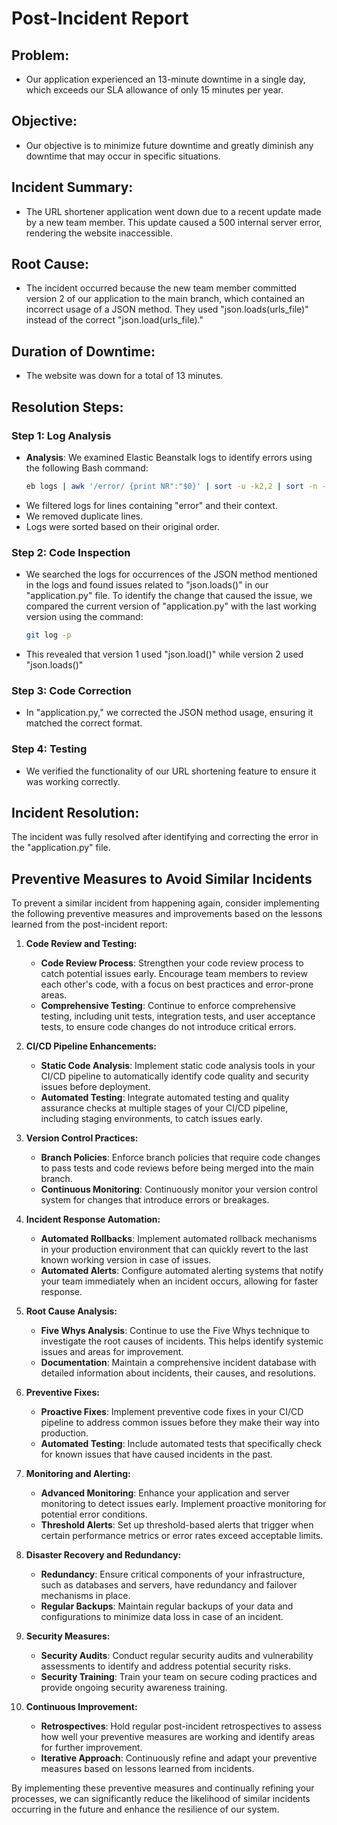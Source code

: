 # Post-Incident Report

## Problem:
- Our application experienced an 13-minute downtime in a single day, which exceeds our SLA allowance of only 15 minutes per year.

## Objective:
-  Our objective is to minimize future downtime and greatly diminish any downtime that may occur in specific situations.

## Incident Summary:
- The URL shortener application went down due to a recent update made by a new team member. This update caused a 500 internal server error, rendering the website inaccessible.

## Root Cause:
- The incident occurred because the new team member committed version 2 of our application to the main branch, which contained an incorrect usage of a JSON method. They used "json.loads(urls_file)" instead of the correct "json.load(urls_file)."

## Duration of Downtime:
- The website was down for a total of 13 minutes.

## Resolution Steps:

### Step 1: Log Analysis
- **Analysis**: We examined Elastic Beanstalk logs to identify errors using the following Bash command:
  ```bash
  eb logs | awk '/error/ {print NR":"$0}' | sort -u -k2,2 | sort -n -t':' -k1,1 > error_hunt_filtered.txt
- We filtered logs for lines containing "error" and their context.
- We removed duplicate lines.
- Logs were sorted based on their original order.

### Step 2: Code Inspection

- We searched the logs for occurrences of the JSON method mentioned in the logs and found issues related to "json.loads()" in our "application.py" file. To identify the change that caused the issue, we compared the current version of "application.py" with the last working version using the command:
  ```bash
  git log -p
- This revealed that version 1 used "json.load()" while version 2 used "json.loads()"

### Step 3: Code Correction
- In "application.py," we corrected the JSON method usage, ensuring it matched the correct format.

### Step 4: Testing 
- We verified the functionality of our URL shortening feature to ensure it was working correctly.

## Incident Resolution:
The incident was fully resolved after identifying and correcting the error in the "application.py" file.

## Preventive Measures to Avoid Similar Incidents

To prevent a similar incident from happening again, consider implementing the following preventive measures and improvements based on the lessons learned from the post-incident report:

1. **Code Review and Testing:**
   - **Code Review Process**: Strengthen your code review process to catch potential issues early. Encourage team members to review each other's code, with a focus on best practices and error-prone areas.
   - **Comprehensive Testing**: Continue to enforce comprehensive testing, including unit tests, integration tests, and user acceptance tests, to ensure code changes do not introduce critical errors.

2. **CI/CD Pipeline Enhancements:**
   - **Static Code Analysis**: Implement static code analysis tools in your CI/CD pipeline to automatically identify code quality and security issues before deployment.
   - **Automated Testing**: Integrate automated testing and quality assurance checks at multiple stages of your CI/CD pipeline, including staging environments, to catch issues early.

3. **Version Control Practices:**
   - **Branch Policies**: Enforce branch policies that require code changes to pass tests and code reviews before being merged into the main branch.
   - **Continuous Monitoring**: Continuously monitor your version control system for changes that introduce errors or breakages.

4. **Incident Response Automation:**
   - **Automated Rollbacks**: Implement automated rollback mechanisms in your production environment that can quickly revert to the last known working version in case of issues.
   - **Automated Alerts**: Configure automated alerting systems that notify your team immediately when an incident occurs, allowing for faster response.

5. **Root Cause Analysis:**
   - **Five Whys Analysis**: Continue to use the Five Whys technique to investigate the root causes of incidents. This helps identify systemic issues and areas for improvement.
   - **Documentation**: Maintain a comprehensive incident database with detailed information about incidents, their causes, and resolutions.

6. **Preventive Fixes:**
   - **Proactive Fixes**: Implement preventive code fixes in your CI/CD pipeline to address common issues before they make their way into production.
   - **Automated Testing**: Include automated tests that specifically check for known issues that have caused incidents in the past.

7. **Monitoring and Alerting:**
   - **Advanced Monitoring**: Enhance your application and server monitoring to detect issues early. Implement proactive monitoring for potential error conditions.
   - **Threshold Alerts**: Set up threshold-based alerts that trigger when certain performance metrics or error rates exceed acceptable limits.

8. **Disaster Recovery and Redundancy:**
   - **Redundancy**: Ensure critical components of your infrastructure, such as databases and servers, have redundancy and failover mechanisms in place.
   - **Regular Backups**: Maintain regular backups of your data and configurations to minimize data loss in case of an incident.

9. **Security Measures:**
   - **Security Audits**: Conduct regular security audits and vulnerability assessments to identify and address potential security risks.
   - **Security Training**: Train your team on secure coding practices and provide ongoing security awareness training.

10. **Continuous Improvement:**
    - **Retrospectives**: Hold regular post-incident retrospectives to assess how well your preventive measures are working and identify areas for further improvement.
    - **Iterative Approach**: Continuously refine and adapt your preventive measures based on lessons learned from incidents.

By implementing these preventive measures and continually refining your processes, we can significantly reduce the likelihood of similar incidents occurring in the future and enhance the resilience of our system.







